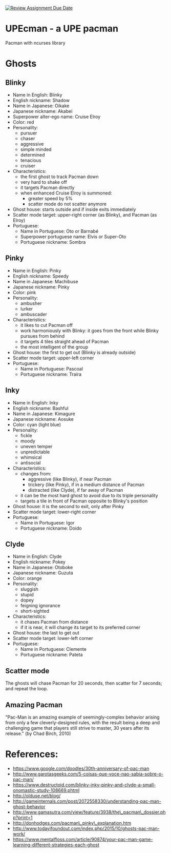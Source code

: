 [![Review Assignment Due Date](https://classroom.github.com/assets/deadline-readme-button-24ddc0f5d75046c5622901739e7c5dd533143b0c8e959d652212380cedb1ea36.svg)](https://classroom.github.com/a/HjP22mZ6)
# UPEcman - a UPE pacman

Pacman with ncurses library

# Ghosts

## Blinky

* Name in English: Blinky
* English nickname: Shadow
* Name in Japanese: Oikake
* Japanese nickname: Akabei
* Superpower alter-ego name: Cruise Elroy
* Color: red
* Personality:
    - pursuer
    - chaser
    - aggressive
    - simple minded
    - determined
    - tenacious
    - cruiser
* Characteristics:
    - the first ghost to track Pacman down
    - very hard to shake off
    - it targets Pacman directly
    - when enhanced Cruise Elroy is summoned:
        * greater speed by 5%
        * scatter mode do not scatter anymore
* Ghost house: starts outside and if inside exits immediately
* Scatter mode target: upper-right corner (as Blinky), and Pacman (as Elroy)
* Portuguese:
    - Name in Portuguese: Oto or Barnabé
    - Superpower portuguese name: Elvis or Super-Oto
    - Portuguese nickname: Sombra

## Pinky

* Name in English: Pinky
* English nickname: Speedy
* Name in Japanese: Machibuse
* Japanese nickname: Pinky
* Color: pink
* Personality:
    - ambusher
    - lurker
    - ambuscader
* Characteristics:
    - it likes to cut Pacman off
    - work harmoniously with Blinky: it goes from the front while Blinky pursues from behind
    - it targets 4 tiles straight ahead of Pacman
    - the most intelligent of the group
* Ghost house: the first to get out (Blinky is already outside)
* Scatter mode target: upper-left corner
* Portuguese:
    - Name in Portuguese: Pascoal
    - Portuguese nickname: Traíra

## Inky

* Name in English: Inky
* English nickname: Bashful
* Name in Japanese: Kimagure
* Japanese nickname: Aosuke
* Color: cyan (light blue)
* Personality:
    - fickle
    - moody
    - uneven temper
    - unpredictable
    - whimsical
    - antisocial
* Characteristics:
    - changes from:
        * aggressive (like Blinky), if near Pacman
        * trickery (like Pinky), if in a medium distance of Pacman
        * distracted (like Clyde), if far away of Pacman
    - it can be the most hard ghost to avoid due to its triple personality
    - targets a tile in front of Pacman opposite to Blinky's position
* Ghost house: it is the second to exit, only after Pinky
* Scatter mode target: lower-right corner
* Portuguese:
    - Name in Portuguese: Igor
    - Portuguese nickname: Doido

## Clyde

* Name in English: Clyde
* English nickname: Pokey
* Name in Japanese: Otoboke
* Japanese nickname: Guzuta
* Color: orange
* Personality:
    - sluggish
    - stupid
    - dopey
    - feigning ignorance
    - short-sighted
* Characteristics:
    - it chases Pacman from distance
    - if it is near, it will change its target to its preferred corner
* Ghost house: the last to get out
* Scatter mode target: lower-left corner
* Portuguese:
    - Name in Portuguese: Clemente
    - Portuguese nickname: Pateta

## Scatter mode

The ghosts will chase Pacman for 20 seconds, then scatter for 7 seconds; and repeat the loop.

## Amazing Pacman

"Pac-Man is an amazing example of seemingly-complex behavior arising from only a few cleverly-designed rules, with the result being a deep and challenging game that players still strive to master, 30 years after its release." (by Chad Birch, 2010)

# References:

* https://www.google.com/doodles/30th-anniversary-of-pac-man
* http://www.garotasgeeks.com/5-coisas-que-voce-nao-sabia-sobre-o-pac-man/
* https://www.destructoid.com/blinky-inky-pinky-and-clyde-a-small-onomastic-study-108669.phtml
* http://olduse.net/blog/
* http://gameinternals.com/post/2072558330/understanding-pac-man-ghost-behavior
* http://www.gamasutra.com/view/feature/3938/the\_pacman\_dossier.php?print=1
* http://donhodges.com/pacman\_pinky\_explanation.htm
* http://www.todayifoundout.com/index.php/2015/10/ghosts-pac-man-work/
* https://www.mentalfloss.com/article/90874/your-pac-man-game-learning-different-strategies-each-ghost
